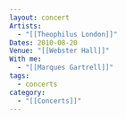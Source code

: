 ```yaml
---
layout: concert
Artists:
  - "[[Theophilus London]]"
Dates: 2010-08-20
Venue: "[[Webster Hall]]"
With me:
  - "[[Marques Gartrell]]"
tags:
  - concerts
category:
  - "[[Concerts]]"
---
```

